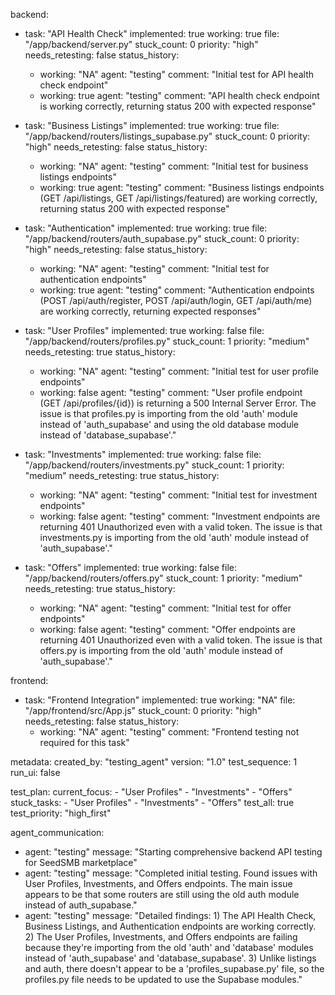 backend:
  - task: "API Health Check"
    implemented: true
    working: true
    file: "/app/backend/server.py"
    stuck_count: 0
    priority: "high"
    needs_retesting: false
    status_history:
      - working: "NA"
        agent: "testing"
        comment: "Initial test for API health check endpoint"
      - working: true
        agent: "testing"
        comment: "API health check endpoint is working correctly, returning status 200 with expected response"

  - task: "Business Listings"
    implemented: true
    working: true
    file: "/app/backend/routers/listings_supabase.py"
    stuck_count: 0
    priority: "high"
    needs_retesting: false
    status_history:
      - working: "NA"
        agent: "testing"
        comment: "Initial test for business listings endpoints"
      - working: true
        agent: "testing"
        comment: "Business listings endpoints (GET /api/listings, GET /api/listings/featured) are working correctly, returning status 200 with expected response"

  - task: "Authentication"
    implemented: true
    working: true
    file: "/app/backend/routers/auth_supabase.py"
    stuck_count: 0
    priority: "high"
    needs_retesting: false
    status_history:
      - working: "NA"
        agent: "testing"
        comment: "Initial test for authentication endpoints"
      - working: true
        agent: "testing"
        comment: "Authentication endpoints (POST /api/auth/register, POST /api/auth/login, GET /api/auth/me) are working correctly, returning expected responses"

  - task: "User Profiles"
    implemented: true
    working: false
    file: "/app/backend/routers/profiles.py"
    stuck_count: 1
    priority: "medium"
    needs_retesting: true
    status_history:
      - working: "NA"
        agent: "testing"
        comment: "Initial test for user profile endpoints"
      - working: false
        agent: "testing"
        comment: "User profile endpoint (GET /api/profiles/{id}) is returning a 500 Internal Server Error. The issue is that profiles.py is importing from the old 'auth' module instead of 'auth_supabase' and using the old database module instead of 'database_supabase'."

  - task: "Investments"
    implemented: true
    working: false
    file: "/app/backend/routers/investments.py"
    stuck_count: 1
    priority: "medium"
    needs_retesting: true
    status_history:
      - working: "NA"
        agent: "testing"
        comment: "Initial test for investment endpoints"
      - working: false
        agent: "testing"
        comment: "Investment endpoints are returning 401 Unauthorized even with a valid token. The issue is that investments.py is importing from the old 'auth' module instead of 'auth_supabase'."

  - task: "Offers"
    implemented: true
    working: false
    file: "/app/backend/routers/offers.py"
    stuck_count: 1
    priority: "medium"
    needs_retesting: true
    status_history:
      - working: "NA"
        agent: "testing"
        comment: "Initial test for offer endpoints"
      - working: false
        agent: "testing"
        comment: "Offer endpoints are returning 401 Unauthorized even with a valid token. The issue is that offers.py is importing from the old 'auth' module instead of 'auth_supabase'."

frontend:
  - task: "Frontend Integration"
    implemented: true
    working: "NA"
    file: "/app/frontend/src/App.js"
    stuck_count: 0
    priority: "high"
    needs_retesting: false
    status_history:
      - working: "NA"
        agent: "testing"
        comment: "Frontend testing not required for this task"

metadata:
  created_by: "testing_agent"
  version: "1.0"
  test_sequence: 1
  run_ui: false

test_plan:
  current_focus:
    - "User Profiles"
    - "Investments"
    - "Offers"
  stuck_tasks:
    - "User Profiles"
    - "Investments"
    - "Offers"
  test_all: true
  test_priority: "high_first"

agent_communication:
  - agent: "testing"
    message: "Starting comprehensive backend API testing for SeedSMB marketplace"
  - agent: "testing"
    message: "Completed initial testing. Found issues with User Profiles, Investments, and Offers endpoints. The main issue appears to be that some routers are still using the old auth module instead of auth_supabase."
  - agent: "testing"
    message: "Detailed findings: 1) The API Health Check, Business Listings, and Authentication endpoints are working correctly. 2) The User Profiles, Investments, and Offers endpoints are failing because they're importing from the old 'auth' and 'database' modules instead of 'auth_supabase' and 'database_supabase'. 3) Unlike listings and auth, there doesn't appear to be a 'profiles_supabase.py' file, so the profiles.py file needs to be updated to use the Supabase modules."
